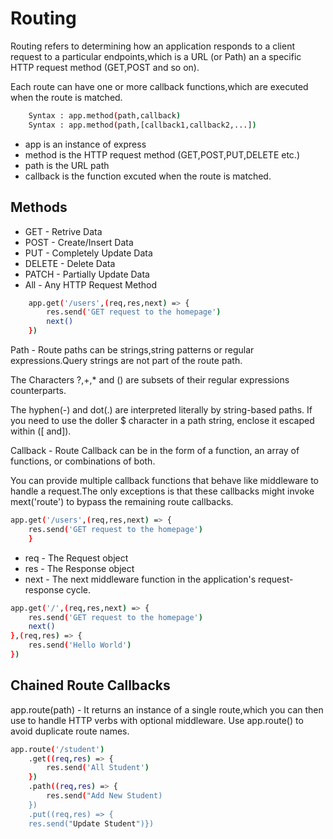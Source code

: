 # Routing

Routing refers to determining how an application responds to a client request to a particular endpoints,which is a URL (or Path) an a specific HTTP request method (GET,POST and so on).

Each route can have one or more callback functions,which are executed when the route is matched.

```bash
    Syntax : app.method(path,callback)
    Syntax : app.method(path,[callback1,callback2,...])
```

- app is an instance of express
- method is the HTTP request method (GET,POST,PUT,DELETE etc.)
- path is the URL path
- callback is the function excuted when the route is matched.

## Methods

- GET - Retrive Data
- POST - Create/Insert Data
- PUT - Completely Update Data
- DELETE - Delete Data
- PATCH - Partially Update Data
- All - Any HTTP Request Method

```bash
    app.get('/users',(req,res,next) => {
        res.send('GET request to the homepage')
        next()
    })
```

Path - Route paths can be strings,string patterns or regular expressions.Query strings are not part of the route path.

The Characters ?,+,* and () are subsets of their regular expressions counterparts.

The hyphen(-) and dot(.) are interpreted literally by string-based paths.
If you need to use the doller $ character in a path string, enclose it escaped within ([ and]).

Callback - Route Callback can be in the form of a function, an array of functions, or combinations of both.

You can provide multiple callback functions that behave like middleware to handle a request.The only exceptions is that these callbacks might invoke mext('route') to bypass the remaining route callbacks.

```bash
app.get('/users',(req,res,next) => {
    res.send('GET request to the homepage')
    }
```

- req - The Request object
- res - The Response object
- next - The next middleware function in the application's request-response cycle.

```bash
app.get('/',(req,res,next) => {
    res.send('GET request to the homepage')
    next()
},(req,res) => {
    res.send('Hello World')
})
```

## Chained Route Callbacks

app.route(path) - It returns an instance of a single route,which you can then use to handle HTTP verbs with optional middleware. Use app.route() to avoid duplicate route names.

```bash
app.route('/student')
    .get((req,res) => {
        res.send('All Student')
    })
    .path((req,res) => {
        res.send("Add New Student)
    })
    .put((req,res) => {
    res.send("Update Student")})
```
